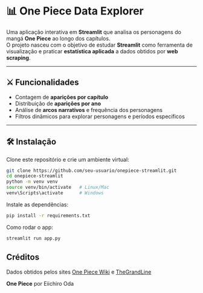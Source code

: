 # 📊 One Piece Data Explorer

Uma aplicação interativa em **Streamlit** que analisa os personagens do mangá **One Piece** ao longo dos capítulos.  
O projeto nasceu com o objetivo de estudar **Streamlit** como ferramenta de visualização e praticar **estatística aplicada** a dados obtidos por **web scraping**.

---

## ⚔️ Funcionalidades

- Contagem de **aparições por capítulo**
- Distribuição de **aparições por ano**
- Análise de **arcos narrativos** e frequência dos personagens
- Filtros dinâmicos para explorar personagens e períodos específicos

---

## 🛠️ Instalação

Clone este repositório e crie um ambiente virtual:

```bash
git clone https://github.com/seu-usuario/onepiece-streamlit.git
cd onepiece-streamlit
python -m venv venv
source venv/bin/activate   # Linux/Mac
venv\Scripts\activate      # Windows
```

Instale as dependências:

```bash
pip install -r requirements.txt
```

Como rodar o app:

```bash
streamlit run app.py
```

## Créditos 

Dados obtidos pelos sites [One Piece Wiki](https://onepiece.fandom.com/wiki/One_Piece_Wiki) e [TheGrandLine](https://www.thegrandline.com/odatocLIVE.htm)

**One Piece** por Eiichiro Oda